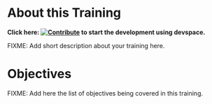 # About this Training

**Click here: [![Contribute](https://www.eclipse.org/che/contribute.svg)](https://devspaces.apps.tools-na100.dev.ole.redhat.com/#https://github.com/RedHatQuickCourses/satellite-bfx-002) to start the development using devspace.**

FIXME: Add short description about your training here.

# Objectives

FIXME: Add here the list of objectives being covered in this training.


